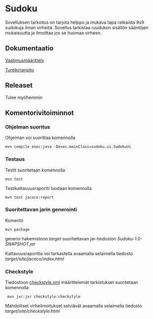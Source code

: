 # Sudoku

Sovelluksen tarkoitus on tarjota helppo ja mukava tapa ratkaista 9x9 sudokuja ilman virheitä. Sovellus tarkistaa ruudukon sisällön sääntöjen mukaisuutta ja ilmoittaa jos se huomaa virheen.

## Dokumentaatio

[Vaatimusmäärittely](https://github.com/Sieluton/ot-harjoitustyo/blob/master/Sudoku/dokumentaatio/vaatimusmaarittely.md)

[Tuntikirjanpito](https://github.com/Sieluton/ot-harjoitustyo/blob/master/Sudoku/dokumentaatio/tuntikirjanpito.md)


## Releaset

Tulee myöhemmin

## Komentorivitoiminnot

### Ohjelman suoritus

Ohjelman voi suorittaa komennolla

```
mvn compile exec:java -Dexec.mainClass=sudoku.ui.SudokuUi
```

### Testaus

Testit suoritetaan komennolla

```
mvn test
```

Testikattavuusraportti luodaan komennolla

```
mvn test jacoco:report
```

### Suoritettavan jarin generointi

Komento

```
mvn package
```

generoi hakemistoon _target_ suoritettavan jar-tiedoston _Sudoku-1.0-SNAPSHOT.jar_

Kattavuusraporttia voi tarkastella avaamalla selaimella tiedosto _target/site/jacoco/index.html_

### Checkstyle

Tiedostoon [checkstyle.xml](https://github.com/mluukkai/OtmTodoApp/blob/master/checkstyle.xml) määrittelemät tarkistukset suoritetaan komennolla

```
 mvn jxr:jxr checkstyle:checkstyle
```

Mahdolliset virheilmoitukset selviävät avaamalla selaimella tiedosto _target/site/checkstyle.html_